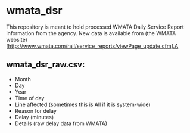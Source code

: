 # wmata_dsr
This repository is meant to hold processed WMATA Daily Service Report information from the agency. New data is available from (the WMATA website)[http://www.wmata.com/rail/service_reports/viewPage_update.cfm].A

## wmata_dsr_raw.csv:
- Month
- Day
- Year
- Time of day
- Line affected (sometimes this is All if it is system-wide)
- Reason for delay
- Delay (minutes)
- Details (raw delay data from WMATA)
